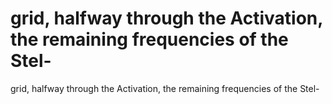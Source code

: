 # grid, halfway through the Activation, the remaining frequencies of the Stel-

grid, halfway through the Activation, the remaining frequencies of the Stel-